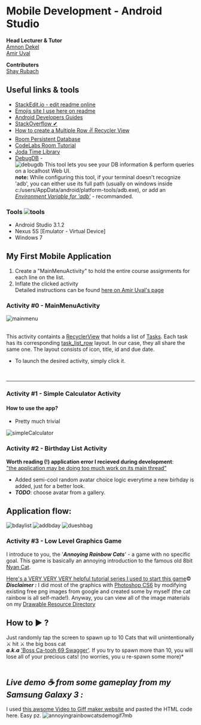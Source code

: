 

  
Mobile Development - Android Studio
==

**Head Lecturer & Tutor** </br>
[Amnon Dekel](https://scholar.google.com/citations?user=5lTmLKsAAAAJ&hl=en)</br>
[Amir Uval](https://github.com/auval)

**Contributers** </br>
[Shay Rubach](https://github.com/ShayRubach)</br>


## Useful links & tools
- [StackEdit.io - edit readme online](https://stackedit.io/app#)
- [Emojis site I use here on readme](https://getemoji.com/)
- [Android Developers Guides](https://developer.android.com)
- [StackOverflow ✔](https://stackoverflow.com)
- [How to create a Multiple Row ✌️ Recycler View  ](http://www.coderconsole.com/2015/10/android-multiple-row-layout-using.html)
- [Room Persistent Database]()
- [CodeLabs Room Tutorial](https://codelabs.developers.google.com/codelabs/android-persistence/#0)
- [Joda Time Library](http://www.joda.org/joda-time/)
- [DebugDB](https://github.com/amitshekhariitbhu/Android-Debug-Database) - <br>![debugdb](https://user-images.githubusercontent.com/21342315/39724491-35e01d1a-5249-11e8-92f2-2fa571ad088e.png)
This tool lets you see your DB information & perform queries on a localhost Web UI. <br>**note:** While configuring this tool, if your terminal doesn't recognize 'adb', you can either use its full path (usually on windows inside c:/users/AppData/android/platform-tools/adb.exe), or add an [_Environment Variable for 'adb'_](https://lifehacker.com/the-easiest-way-to-install-androids-adb-and-fastboot-to-1586992378) - recommanded.

### Tools ![tools](https://user-images.githubusercontent.com/21342315/39400544-98a9ba32-4b32-11e8-8e17-10e5a6d16df8.png)
  
- Android Studio 3.1.2
- Nexus 5S [Emulator - Virtual Device]
- Windows 7

## My First Mobile Application

1. Create a "MainMenuActivity" to hold the entire course assignments for each line on the list.
2. Inflate the clicked activity <br>
Detailed instructions can be found [here on Amir Uval's page](https://github.com/auval/AndroidWorkshop)

### Activity #0 - MainMenuActivity

![mainmenu](https://user-images.githubusercontent.com/21342315/40260725-7e71c70c-5afc-11e8-9008-f48e91613544.png)
 
<br/>This activity containts a [RecyclerView](https://developer.android.com/guide/topics/ui/layout/recyclerview) that holds a list of [Tasks](https://github.com/ShayRubach/MobileDevelopment/blob/master/app/src/main/java/com/pwnz/www/mobileapplicaiton/model/Task.java). Each task has its corresponding [task_list_row](https://github.com/ShayRubach/MobileDevelopment/blob/master/app/src/main/res/layout/task_list_row.xml) layout. In our case, they all share the same one. The layout consists of icon, title, id and due date.
- To launch the desired activity, simply click it.
<br/>

---

### Activity #1 - Simple Calculator Activity

#### How to use the app? <br/>
- Pretty much trivial


![simpleCalculator](https://user-images.githubusercontent.com/21342315/39399139-d02e471c-4b18-11e8-832e-2163dd254dc3.png)


### Activity #2 - Birthday List Activity
**Worth reading (!) application error I recieved during development**:<br>  ["the application may be doing too much work on its main thread"](https://stackoverflow.com/questions/14678593/the-application-may-be-doing-too-much-work-on-its-main-thread) 


- Added semi-cool random avatar choice logic everytime a new birhday is added, just for a better look.
- _**TODO**_: choose avatar from a gallery. <br>

Application flow:
---
![bdaylist](https://user-images.githubusercontent.com/21342315/39721545-30e8220c-5240-11e8-94ff-cd2de356f2bc.png) ![addbday](https://user-images.githubusercontent.com/21342315/39721504-0ee39f38-5240-11e8-8219-d7100860acfd.png) ![dueshbag](https://user-images.githubusercontent.com/21342315/39721614-6171d9d6-5240-11e8-9c6c-b338fc5faa0c.png)

### Activity #3 - Low Level Graphics Game
I introduce to you, the '***Annoying Rainbow Cats***' - a game with no specific goal.
This game is basically an annoying introduction to the famous old 8bit [Nyan Cat](http://www.nyan.cat/).<br>

[Here's a VERY VERY VERY helpful tutorial series I used to start this game](https://www.youtube.com/watch?v=b42d3fNv2As)©<br>
***Disclaimer :***
I did most of the graphics with [Photoshop CS6](https://adobe-photoshop-cs6-update.en.softonic.com/) by modifying existing free png images from google and created some by myself (the cat rainbow is all self-made!). Anyway, you can view all of the image materials on my [Drawable Resource Directory](https://developer.android.com/guide/topics/resources/drawable-resource)  
## How to ▶️ ?
Just randomly tap the screen to spawn up to 10 Cats that will unintentionally ⚔️ hit ⚔️ the big boss cat<br> ***a.k.a*** ['Boss Ca-tooh 69 Swagger'](https://www.google.co.il/search?biw=1920&bih=910&tbm=isch&sa=1&ei=GlL_Wum8J4aRkwWaiJOAAw&q=cat+boss&oq=cat+boss&gs_l=img.3..0l6j0i30k1j0i5i30k1l3.2337.3590.0.3822.8.8.0.0.0.0.128.810.5j3.8.0....0...1c.1.64.img..0.8.809...0i67k1.0.Nwf_Zs-xXLg#imgrc=fVIP7aaEHlDLaM:).
If you try to spawn more than 10, you will lose all of your precious cats! (no worries, you u re-spawn some more)*<br><br><h2>***Live demo ☕️ from some gameplay from my Samsung Galaxy 3  :*** </h2> I used [this awsome Video to Giff maker website](https://gifs.com/) and pasted the HTML code here. Easy pz.
![annoyingrainbowcatsdemogif7mb](https://user-images.githubusercontent.com/21342315/40262353-fed679b0-5b06-11e8-97a1-30ea9008bbe5.gif)



